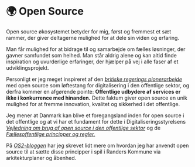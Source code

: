 # 🌍 Open Source

Open source økosystemet betyder for mig, først og fremmest et sæt rammer, der giver deltagerne mulighed for at dele sin viden og erfaring. 

Man får mulighed for at bidrage til og samarbejde om fælles løsninger, der gavner samfundet som helhed. Man står aldrig alene og kan altid finde inspiration og uvurderlige erfaringer, der hjælper på vej i alle faser af et udviklingsprojekt.

Personligt er jeg meget inspireret af den *[britiske regerings pionerarbejde](https://www.youtube.com/watch?v=o3xFqa_HN2I)* med open source som løftestang for digitalisering i den offentlige sektor, og derfra kommer en afgørende pointe:  **Offentlige udbydere af services er ikke i konkurrence med hinanden.** Dette faktum giver open source en unik mulighed for at fremme innovation, kvalitet og sikkerhed i det offentlige.

Jeg mener at Danmark kan blive et foregangsland inden for open source i det offentlige og at vi har et fundament for dette i Digitaliseringsstyrelsens *[Vejledning om brug af open source i den offentlige sektor](https://arkitektur.digst.dk/metoder/arkitekturmetoder/vejledning-om-brug-af-open-source-i-den-offentlige-sektor/vejledning-om)* og de *[Fællesoffentlige principper og regler.](https://arkitektur.digst.dk/principper-og-regler)*

På *[OS2-bloggen](https://www.os2.eu/blog/nyheder-2/blog-open-source-leverer-pa-de-faellesoffentlige-principper-4352)* har jeg skrevet lidt mere om hvordan jeg har anvendt open source til at sætte disse principper i spil i Randers Kommune via arkitekturplaner og åbenhed.
